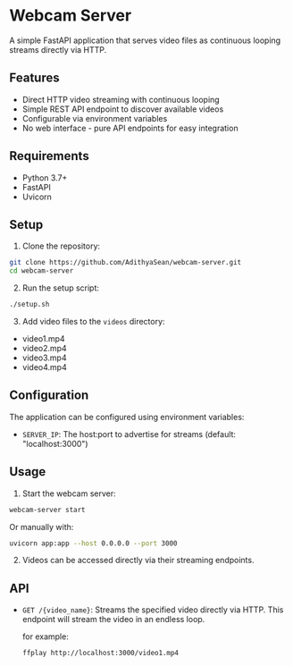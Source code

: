 # Webcam Server

A simple FastAPI application that serves video files as continuous looping streams directly via HTTP.

## Features

- Direct HTTP video streaming with continuous looping
- Simple REST API endpoint to discover available videos
- Configurable via environment variables
- No web interface - pure API endpoints for easy integration

## Requirements

- Python 3.7+
- FastAPI
- Uvicorn

## Setup

1. Clone the repository:
  ```bash
  git clone https://github.com/AdithyaSean/webcam-server.git
  cd webcam-server
  ```

2. Run the setup script:
  ```bash
  ./setup.sh
  ```

3. Add video files to the `videos` directory:
  - video1.mp4
  - video2.mp4
  - video3.mp4
  - video4.mp4

## Configuration

The application can be configured using environment variables:
- `SERVER_IP`: The host:port to advertise for streams (default: "localhost:3000")

## Usage

1. Start the webcam server:
  ```bash
  webcam-server start
  ```
  
  Or manually with:
  ```bash
  uvicorn app:app --host 0.0.0.0 --port 3000
  ```

2. Videos can be accessed directly via their streaming endpoints.

## API

- `GET /{video_name}`: Streams the specified video directly via HTTP.
  This endpoint will stream the video in an endless loop.

  for example:
  ```bash
  ffplay http://localhost:3000/video1.mp4
  ```
